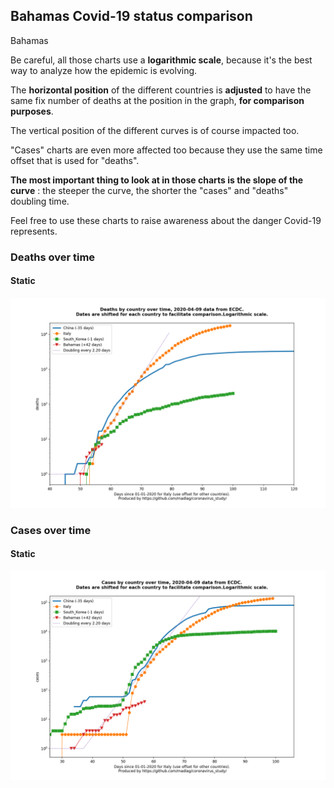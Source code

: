 ## Bahamas Covid-19 status comparison 

Bahamas



Be careful, all those charts use a **logarithmic scale**, because it's the best way to analyze how the epidemic is evolving.
 
The **horizontal position** of the different countries is **adjusted** to have the same fix number of deaths at the position in the graph, **for comparison purposes**.

The vertical position of the different curves is of course impacted too.

"Cases" charts are even more affected too because they use the same time offset that is used for "deaths".

**The most important thing to look at in those charts is the slope of the curve** : the steeper the curve, the shorter the "cases" and "deaths" doubling time.

Feel free to use these charts to raise awareness about the danger Covid-19 represents. 


 
### Deaths over time
 
#### Static
![Bahamas covid-19 deaths static chart](https://raw.githubusercontent.com/madlag/coronavirus_study/master/notebooks/graphs/2020-04-09/countries/Bahamas/2020-04-09_Bahamas_deaths.png "Bahamas covid-19 deaths static chart")   

 
### Cases over time
 
#### Static
![Bahamas covid-19 cases static chart](https://raw.githubusercontent.com/madlag/coronavirus_study/master/notebooks/graphs/2020-04-09/countries/Bahamas/2020-04-09_Bahamas_cases.png "Bahamas covid-19 cases static chart")   

